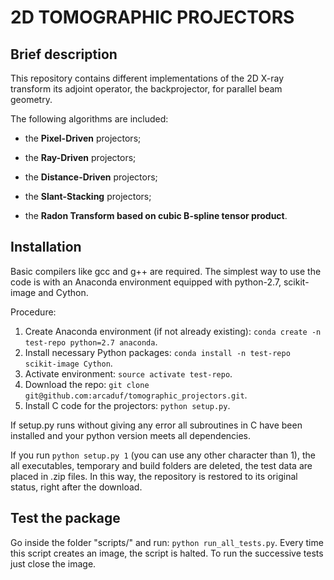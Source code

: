 2D TOMOGRAPHIC PROJECTORS
=========================



##  Brief description
This repository contains different implementations of the 2D X-ray transform 
its adjoint operator, the backprojector, for parallel beam geometry. 

The following algorithms are included:

* the **Pixel-Driven** projectors;

* the **Ray-Driven** projectors;

* the **Distance-Driven** projectors;

* the **Slant-Stacking** projectors;

* the **Radon Transform based on cubic B-spline tensor product**.


##  Installation
Basic compilers like gcc and g++ are required.
The simplest way to use the code is with an Anaconda environment equipped with
python-2.7, scikit-image and Cython.

Procedure:

1. Create Anaconda environment (if not already existing): `conda create -n test-repo python=2.7 anaconda`.
2. Install necessary Python packages: `conda install -n test-repo scikit-image Cython`.
3. Activate environment: `source activate test-repo`.
4. Download the repo: `git clone git@github.com:arcaduf/tomographic_projectors.git`.
5. Install C code for the projectors: `python setup.py`.

If setup.py runs without giving any error all subroutines in C have been installed and
your python version meets all dependencies.

If you run `python setup.py 1` (you can use any other character than 1), the 
all executables, temporary and build folders are deleted, the test data are 
placed in .zip files. In this way, the repository is restored to its original
status, right after the download.



##  Test the package
Go inside the folder "scripts/" and run: `python run_all_tests.py`.
Every time this script creates an image, the script is halted. To run the successive tests
just close the image.

